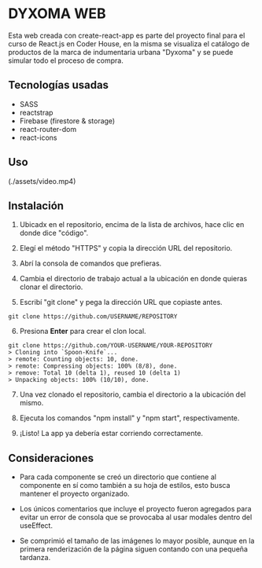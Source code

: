 # DYXOMA WEB

Esta web creada con create-react-app es parte del proyecto final para el curso de React.js en Coder House, en la misma se visualiza el catálogo de productos de la marca de indumentaria urbana "Dyxoma" y se puede simular todo el proceso de compra.

## Tecnologías usadas

- SASS
- reactstrap
- Firebase (firestore & storage)
- react-router-dom
- react-icons

## Uso

(./assets/video.mp4)

## Instalación

1. Ubicadx en el repositorio, encima de la lista de archivos, hace clic en donde dice "código".

2. Elegí el método "HTTPS" y copia la dirección URL del repositorio.

3. Abrí la consola de comandos que prefieras.

4. Cambia el directorio de trabajo actual a la ubicación en donde quieras clonar el directorio.

5. Escribí "git clone" y pega la dirección URL que copiaste antes.

```
git clone https://github.com/USERNAME/REPOSITORY
```

6. Presiona **Enter** para crear el clon local.

```
git clone https://github.com/YOUR-USERNAME/YOUR-REPOSITORY
> Cloning into `Spoon-Knife`...
> remote: Counting objects: 10, done.
> remote: Compressing objects: 100% (8/8), done.
> remove: Total 10 (delta 1), reused 10 (delta 1)
> Unpacking objects: 100% (10/10), done.
```

7. Una vez clonado el repositorio, cambia el directorio a la ubicación del mismo.

8. Ejecuta los comandos "npm install" y "npm start", respectivamente.

9. ¡Listo! La app ya debería estar corriendo correctamente.

## Consideraciones

- Para cada componente se creó un directorio que contiene al componente en sí como también a su hoja de estilos, esto busca mantener el proyecto organizado.

- Los únicos comentarios que incluye el proyecto fueron agregados para evitar un error de consola que se provocaba al usar modales dentro del useEffect.

- Se comprimió el tamaño de las imágenes lo mayor posible, aunque en la primera renderización de la página siguen contando con una pequeña tardanza.
